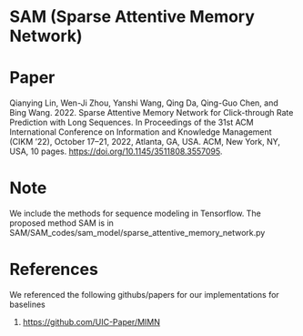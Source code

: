 # SAM (Sparse Attentive Memory Network)
# Paper
Qianying Lin, Wen-Ji Zhou, Yanshi Wang, Qing Da, Qing-Guo Chen, and Bing Wang. 2022. Sparse Attentive Memory Network for Click-through Rate Prediction with Long Sequences. In Proceedings of the 31st ACM International Conference on Information and Knowledge Management (CIKM ’22), October 17–21, 2022, Atlanta, GA, USA. ACM, New York, NY, USA, 10 pages. https://doi.org/10.1145/3511808.3557095. 

# Note
We include the methods for sequence modeling in Tensorflow. The proposed method SAM is in SAM/SAM_codes/sam_model/sparse_attentive_memory_network.py

# References
We referenced the following githubs/papers for our implementations for baselines
1. https://github.com/UIC-Paper/MIMN
